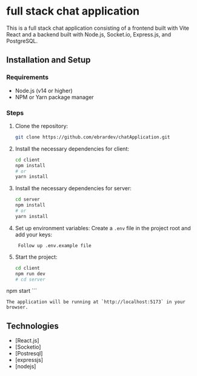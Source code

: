 # full stack chat application

This is a full stack chat application consisting of a frontend built with Vite React and a backend built with Node.js, Socket.io, Express.js, and PostgreSQL.


## Installation and Setup

### Requirements

- Node.js (v14 or higher)
- NPM or Yarn package manager

### Steps

1. Clone the repository:
    ```bash
    git clone https://github.com/ebrardev/chatApplication.git

    ```

2. Install the necessary dependencies for client:
    ```bash
    cd client
    npm install
    # or
    yarn install
    ```

 3. Install the necessary dependencies for server:
    ```bash
    cd server
    npm install
    # or
    yarn install
    ```


    

4. Set up environment variables:
    Create a `.env` file in the project root and add your  keys:
    ```
     Follow up .env.example file
    ```

5. Start the project:
    ```bash
    cd client
    npm run dev
    # cd server
  npm start
    ```

    The application will be running at `http://localhost:5173` in your browser.


## Technologies

- [React.js]
- [Socketio]
- [Postresql]
- [expressjs]
- [nodejs]

